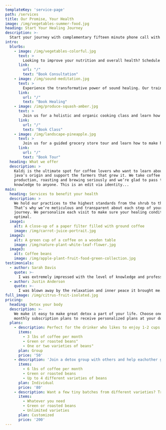```yaml
---
templateKey: 'service-page'
path: /services
title: Our Promise, Your Health
image: /img/vegetables-summer-food.jpg
heading: Start Your Healing Journey
description: >-
  Start your journey with complementary fifteen minute phone call with Olivia.
intro:
  blurbs:
    - image: /img/vegetables-colorful.jpg
      text: >
        Looking to improve your nutrition and overall health? Schedule a consultation with a certified nutritionist today. Our personalized approach will help you reach your health goals and improve your relationship with food.
      link:
        url: "/"
        text: "Book Consultation"
    - image: /img/sound-meditation.jpg
      text: >
        Experience the transformative power of sound healing. Our trained practitioners use a variety of instruments and techniques to create a relaxing and harmonizing environment, helping to reduce stress and promote physical, emotional, and spiritual well-being. Try a sound healing session today and discover the healing benefits for yourself.
      link:
        url: "/"
        text: "Book Healing"
    - image: /img/produce-squash-amber.jpg
      text: >
        Join us for a holistic and organic cooking class and learn how to prepare nourishing, whole foods that support both your health and the environment. Our experienced instructors will guide you through the process of creating delicious, healthy meals using fresh, organic ingredients. Enhance your culinary skills and discover the joy of cooking with nature's bounty.
      link:
        url: "/"
        text: "Book Class"
    - image: /img/landscape-pineapple.jpg
      text: >
        Join us for a guided grocery store tour and learn how to make healthier food choices for you and your family. Our certified nutritionist will teach you how to navigate the supermarket and make informed decisions about the products you buy. You'll leave the tour feeling empowered and equipped with the knowledge and tools to make healthier choices for yourself and your loved ones.
      link:
        url: "/"
        text: "Book Tour"
  heading: What we offer
  description: >
    Kaldi is the ultimate spot for coffee lovers who want to learn about their
    java’s origin and support the farmers that grew it. We take coffee
    production, roasting and brewing seriously and we’re glad to pass that
    knowledge to anyone. This is an edit via identity...
main:
  heading: Services to benefit your health
  description: >
    We hold our practices to the highest standards from the shrub to the plate.
    That’s why we’re meticulous and transparent about each step of your healing
    journey. We personalize each visit to make sure your healing conditions are balanced and
    optimal.
  image1:
    alt: A close-up of a paper filter filled with ground coffee
    image: /img/carrot-juice-portrait.jpg
  image2:
    alt: A green cup of a coffee on a wooden table
    image: /img/nature-plant-white-leaf-flower.jpg
  image3:
    alt: Coffee beans
    image: /img/apple-plant-fruit-food-green-collection.jpg
testimonials:
  - author: Sarah Davis
    quote: >-
      I was extremely impressed with the level of knowledge and professionalism Olivia brought to the table. She was able to help me develop a personalized nutrition plan that has already made a positive impact on my health and well-being.
  - author: Justin Anderson
    quote: >-
      I was blown away by the relaxation and inner peace it brought me. The practitioner was incredibly skilled and the combination of music and energy work left me feeling rejuvenated and balanced.
full_image: /img/citrus-fruit-isolated.jpg
pricing:
  heading: Detox your body 
  description: >-
    We make it easy to make great detox a part of your life. Choose one of our
    monthly subscription plans to receive personalized plans at your doorstep. Contact us about more details and payment info.
  plans:
    - description: Perfect for the drinker who likes to enjoy 1-2 cups per day.
      items:
        - 3 lbs of coffee per month
        - Green or roasted beans"
        - One or two varieties of beans"
      plan: Group
      price: '50'
    - description: 'Join a detox group with others and help eachother grow'
      items:
        - 6 lbs of coffee per month
        - Green or roasted beans
        - Up to 4 different varieties of beans
      plan: Individual
      price: '80'
    - description: Want a few tiny batches from different varieties? Try our custom plan
      items:
        - Whatever you need
        - Green or roasted beans
        - Unlimited varieties
      plan: Customized
      price: '200'
---
```

